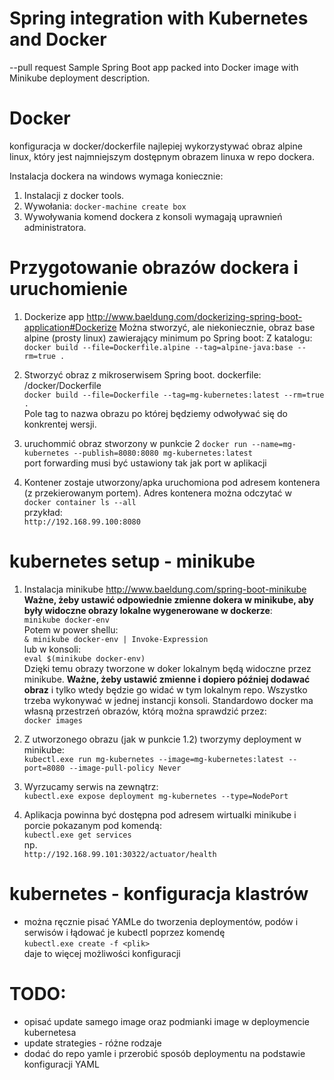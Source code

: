 # Spring integration with Kubernetes and Docker
--pull request
Sample Spring Boot app packed into Docker image with Minikube deployment description.

# Docker 
konfiguracja w docker/dockerfile
najlepiej wykorzystywać obraz alpine linux, który jest najmniejszym dostępnym obrazem linuxa w repo dockera.

Instalacja dockera na windows wymaga koniecznie: 
1. Instalacji z docker tools.
2. Wywołania: `docker-machine create box`
3. Wywoływania komend dockera z konsoli wymagają uprawnień administratora.

# Przygotowanie obrazów dockera i uruchomienie

1. Dockerize app http://www.baeldung.com/dockerizing-spring-boot-application#Dockerize
 Można stworzyć, ale niekoniecznie, obraz base alpine (prosty linux) zawierający minimum po Spring boot:
Z katalogu:  <br />
`docker build --file=Dockerfile.alpine --tag=alpine-java:base --rm=true .`

2. Stworzyć obraz z mikroserwisem Spring boot. dockerfile: /docker/Dockerfile <br />
`docker build --file=Dockerfile --tag=mg-kubernetes:latest --rm=true .` <br />
Pole tag to nazwa obrazu po której będziemy odwoływać się do konkrentej wersji.

3.  uruchommić obraz stworzony w punkcie 2
`docker run --name=mg-kubernetes --publish=8080:8080 mg-kubernetes:latest` <br />
port forwarding musi być ustawiony tak jak port w aplikacji

4. Kontener zostaje utworzony/apka uruchomiona pod adresem kontenera (z przekierowanym portem). Adres kontenera można odczytać w <br />
`docker container ls --all` <br /> 
przykład: <br />
`http://192.168.99.100:8080`

# kubernetes setup - minikube

1. Instalacja minikube http://www.baeldung.com/spring-boot-minikube<br />
**Ważne, żeby ustawić odpowiednie zmienne dokera w minikube, aby były widoczne obrazy lokalne wygenerowane w dockerze**:<br />
`minikube docker-env` <br />
Potem w power shellu:<br />
`& minikube docker-env | Invoke-Expression` <br />
lub w konsoli:<br />
`eval $(minikube docker-env)`<br />
Dzięki temu obrazy tworzone w doker lokalnym będą widoczne przez minikube. **Ważne, żeby ustawić zmienne i dopiero później dodawać obraz** i tylko wtedy będzie go widać w tym lokalnym repo. Wszystko trzeba wykonywać w jednej instancji konsoli.
Standardowo docker ma własną przestrzeń obrazów, którą można sprawdzić przez:<br />
`docker images`<br />

2. Z utworzonego obrazu (jak w punkcie 1.2) tworzymy deployment w minikube:<br />
`kubectl.exe run mg-kubernetes --image=mg-kubernetes:latest --port=8080 --image-pull-policy Never`

3. Wyrzucamy serwis na zewnątrz:<br />
`kubectl.exe expose deployment mg-kubernetes --type=NodePort`

4. Aplikacja powinna być dostępna pod adresem wirtualki minikube i porcie pokazanym pod komendą:<br />
`kubectl.exe get services`<br />
np.<br />
`http://192.168.99.101:30322/actuator/health`


# kubernetes - konfiguracja klastrów
- można ręcznie pisać YAMLe do tworzenia deploymentów, podów i serwisów i łądować je kubectl poprzez komendę<br />
`kubectl.exe create -f <plik>`<br />
daje to więcej możliwości konfiguracji



# TODO:<br />
- opisać update samego image oraz podmianki image w deploymencie kubernetesa
- update strategies - różne rodzaje
- dodać do repo yamle i przerobić sposób deploymentu na podstawie konfiguracji YAML



